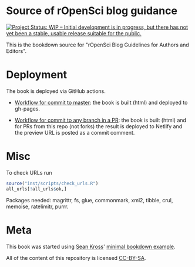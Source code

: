 # Source of rOpenSci blog guidance

<!-- badges: start -->
[![Project Status: WIP – Initial development is in progress, but there has not yet been a stable, usable release suitable for the public.](https://www.repostatus.org/badges/latest/wip.svg)](https://www.repostatus.org/#wip)
<!-- badges: end -->

This is the bookdown source for "rOpenSci Blog Guidelines for Authors and Editors".

# Deployment

The book is deployed via GitHub actions.

* [Workflow for commit to master](.github/workflows/master.yml): the book is built (html) and deployed to gh-pages.

* [Workflow for commit to any branch in a PR](.github/workflows/pr.yml): the book is built (html) and for PRs from this repo (not forks) the result is deployed to Netlify and the preview URL is posted as a commit comment.

# Misc

To check URLs run

```r
source("inst/scripts/check_urls.R")
all_urls[!all_urls$ok,]
```

Packages needed: magrittr, fs, glue, commonmark, xml2, tibble, crul, memoise, ratelimitr, purrr.

# Meta

This book was started using [Sean Kross](https://github.com/seankross)' [minimal bookdown example](https://github.com/seankross/bookdown-start).

All of the content of this repository is licensed 
[CC-BY-SA](https://creativecommons.org/publicdomain/zero/1.0/).
